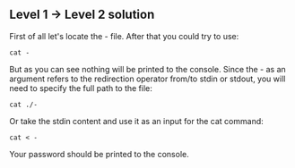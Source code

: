 ## Level 1 -> Level 2 solution

First of all let's locate the - file.
After that you could try to use:
```
cat -
```
But as you can see nothing will be printed to the console.
Since the - as an argument refers to the redirection operator from/to stdin or stdout, you will need to specify the full path 
to the file:
```console
cat ./-
```
Or take the stdin content and use it as an input for the cat command:
```console
cat < -
```
Your password should be printed to the console.
